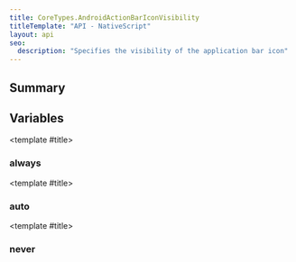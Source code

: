 ```yaml
---
title: CoreTypes.AndroidActionBarIconVisibility
titleTemplate: "API - NativeScript"
layout: api
seo:
  description: "Specifies the visibility of the application bar icon"
---
```


<!-- This page is auto generated, do not edit manually. -->
<!-- Run "yarn generate:api-docs" to regenerate -->

<script setup lang="ts">
  import { provide } from "vue";
  import API_DATA from "./CoreTypes-AndroidActionBarIconVisibility.data.json";
  
  provide('API_DATA', API_DATA);
</script>

<APIRefHierarchy v-once />

<APIRefComment commentBase64="eyJibG9ja1RhZ3MiOltdLCJtb2RpZmllclRhZ3MiOnt9LCJzdW1tYXJ5IjpbeyJraW5kIjoidGV4dCIsInRleHQiOiJTcGVjaWZpZXMgdGhlIHZpc2liaWxpdHkgb2YgdGhlIGFwcGxpY2F0aW9uIGJhciBpY29uIn1dfQ==" v-once />

## <Heading ignore>Summary</Heading>

<APIRefSummary v-once />

## Variables

<div class="isConst">

<APIRef for="2696" v-once>

<template #title>

### always

</template>

</APIRef>

</div>

<div class="isConst">

<APIRef for="2694" v-once>

<template #title>

### auto

</template>

</APIRef>

</div>

<div class="isConst">

<APIRef for="2695" v-once>

<template #title>

### never

</template>

</APIRef>

</div>
